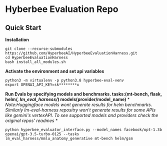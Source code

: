 # Hyberbee Evaluation Repo
## Quick Start
**Installation**
```
git clone --recurse-submodules https://github.com/HyperbeeAI/HyperbeeEvaluationHarness.git
cd HyperbeeEvaluationHarness
bash install_all_modules.sh
```
**Activate the environment and set api variables**
```
python3 -m virtualenv -p python3.8 hyperbee-eval-venv
export OPENAI_API_KEY=sk********x
```

**Run Evals by specifying models and benchmarks. tasks:(mt-bench, flask, helm/*, lm_eval_harness/*) models(provider/model_name)** * *Note:Huggingface models wont generate results for helm benchmarks. Similarly lm-eval-harness repositry won't generate results for some APIs like gemini's vertexAPI. To see supported models and providers check the original repos' readmes* *
```
python hyperbee_evaluator_interface.py --model_names facebook/opt-1.3b openai/gpt-3.5-turbo-0125 --tasks lm_eval_harness/mmlu_anatomy_generative mt-bench helm/gsm
```

